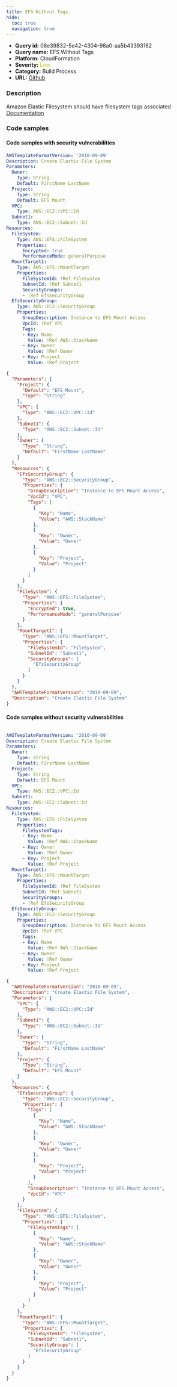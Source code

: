 ```yaml
---
title: EFS Without Tags
hide:
  toc: true
  navigation: true
---
```


<style>
  .highlight .hll {
    background-color: #ff171742;
  }
  .md-content {
    max-width: 1100px;
    margin: 0 auto;
  }
</style>

-   **Query id:** 08e39832-5e42-4304-98a0-aa5b43393162
-   **Query name:** EFS Without Tags
-   **Platform:** CloudFormation
-   **Severity:** <span style="color:#CC0">Low</span>
-   **Category:** Build Process
-   **URL:** [Github](https://github.com/Checkmarx/kics/tree/master/assets/queries/cloudFormation/aws/efs_without_tags)

### Description
Amazon Elastic Filesystem should have filesystem tags associated<br>
[Documentation](https://docs.aws.amazon.com/AWSCloudFormation/latest/UserGuide/aws-resource-efs-filesystem.html)

### Code samples
#### Code samples with security vulnerabilities
```yaml title="Positive test num. 1 - yaml file" hl_lines="15"
AWSTemplateFormatVersion: '2010-09-09'
Description: Create Elastic File System
Parameters:
  Owner:
    Type: String
    Default: FirstName LastName
  Project:
    Type: String
    Default: EFS Mount
  VPC:
    Type: AWS::EC2::VPC::Id
  Subnet1:
    Type: AWS::EC2::Subnet::Id
Resources:
  FileSystem:
    Type: AWS::EFS::FileSystem
    Properties:
      Encrypted: true
      PerformanceMode: generalPurpose
  MountTarget1:
    Type: AWS::EFS::MountTarget
    Properties:
      FileSystemId: !Ref FileSystem
      SubnetId: !Ref Subnet1
      SecurityGroups:
      - !Ref EfsSecurityGroup
  EfsSecurityGroup:
    Type: AWS::EC2::SecurityGroup
    Properties:
      GroupDescription: Instance to EFS Mount Access
      VpcId: !Ref VPC
      Tags:
      - Key: Name
        Value: !Ref AWS::StackName
      - Key: Owner
        Value: !Ref Owner
      - Key: Project
        Value: !Ref Project

```
```json title="Positive test num. 2 - json file" hl_lines="40"
{
  "Parameters": {
    "Project": {
      "Default": "EFS Mount",
      "Type": "String"
    },
    "VPC": {
      "Type": "AWS::EC2::VPC::Id"
    },
    "Subnet1": {
      "Type": "AWS::EC2::Subnet::Id"
    },
    "Owner": {
      "Type": "String",
      "Default": "FirstName LastName"
    }
  },
  "Resources": {
    "EfsSecurityGroup": {
      "Type": "AWS::EC2::SecurityGroup",
      "Properties": {
        "GroupDescription": "Instance to EFS Mount Access",
        "VpcId": "VPC",
        "Tags": [
          {
            "Key": "Name",
            "Value": "AWS::StackName"
          },
          {
            "Key": "Owner",
            "Value": "Owner"
          },
          {
            "Key": "Project",
            "Value": "Project"
          }
        ]
      }
    },
    "FileSystem": {
      "Type": "AWS::EFS::FileSystem",
      "Properties": {
        "Encrypted": true,
        "PerformanceMode": "generalPurpose"
      }
    },
    "MountTarget1": {
      "Type": "AWS::EFS::MountTarget",
      "Properties": {
        "FileSystemId": "FileSystem",
        "SubnetId": "Subnet1",
        "SecurityGroups": [
          "EfsSecurityGroup"
        ]
      }
    }
  },
  "AWSTemplateFormatVersion": "2010-09-09",
  "Description": "Create Elastic File System"
}

```


#### Code samples without security vulnerabilities
```yaml title="Negative test num. 1 - yaml file"

AWSTemplateFormatVersion: '2010-09-09'
Description: Create Elastic File System
Parameters:
  Owner:
    Type: String
    Default: FirstName LastName
  Project:
    Type: String
    Default: EFS Mount
  VPC:
    Type: AWS::EC2::VPC::Id
  Subnet1:
    Type: AWS::EC2::Subnet::Id
Resources:
  FileSystem:
    Type: AWS::EFS::FileSystem
    Properties:
      FileSystemTags:
      - Key: Name
        Value: !Ref AWS::StackName
      - Key: Owner
        Value: !Ref Owner
      - Key: Project
        Value: !Ref Project
  MountTarget1:
    Type: AWS::EFS::MountTarget
    Properties:
      FileSystemId: !Ref FileSystem
      SubnetId: !Ref Subnet1
      SecurityGroups:
      - !Ref EfsSecurityGroup
  EfsSecurityGroup:
    Type: AWS::EC2::SecurityGroup
    Properties:
      GroupDescription: Instance to EFS Mount Access
      VpcId: !Ref VPC
      Tags:
      - Key: Name
        Value: !Ref AWS::StackName
      - Key: Owner
        Value: !Ref Owner
      - Key: Project
        Value: !Ref Project

```
```json title="Negative test num. 2 - json file"
{
  "AWSTemplateFormatVersion": "2010-09-09",
  "Description": "Create Elastic File System",
  "Parameters": {
    "VPC": {
      "Type": "AWS::EC2::VPC::Id"
    },
    "Subnet1": {
      "Type": "AWS::EC2::Subnet::Id"
    },
    "Owner": {
      "Type": "String",
      "Default": "FirstName LastName"
    },
    "Project": {
      "Type": "String",
      "Default": "EFS Mount"
    }
  },
  "Resources": {
    "EfsSecurityGroup": {
      "Type": "AWS::EC2::SecurityGroup",
      "Properties": {
        "Tags": [
          {
            "Key": "Name",
            "Value": "AWS::StackName"
          },
          {
            "Key": "Owner",
            "Value": "Owner"
          },
          {
            "Key": "Project",
            "Value": "Project"
          }
        ],
        "GroupDescription": "Instance to EFS Mount Access",
        "VpcId": "VPC"
      }
    },
    "FileSystem": {
      "Type": "AWS::EFS::FileSystem",
      "Properties": {
        "FileSystemTags": [
          {
            "Key": "Name",
            "Value": "AWS::StackName"
          },
          {
            "Key": "Owner",
            "Value": "Owner"
          },
          {
            "Key": "Project",
            "Value": "Project"
          }
        ]
      }
    },
    "MountTarget1": {
      "Type": "AWS::EFS::MountTarget",
      "Properties": {
        "FileSystemId": "FileSystem",
        "SubnetId": "Subnet1",
        "SecurityGroups": [
          "EfsSecurityGroup"
        ]
      }
    }
  }
}

```

